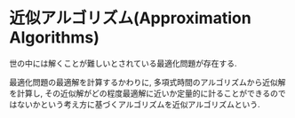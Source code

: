 # 近似アルゴリズム(Approximation Algorithms)
世の中には解くことが難しいとされている最適化問題が存在する.

最適化問題の最適解を計算するかわりに, 多項式時間のアルゴリズムから近似解を計算し, その近似解がどの程度最適解に近いか定量的に計ることができるのではないかという考え方に基づくアルゴリズムを近似アルゴリズムという.
